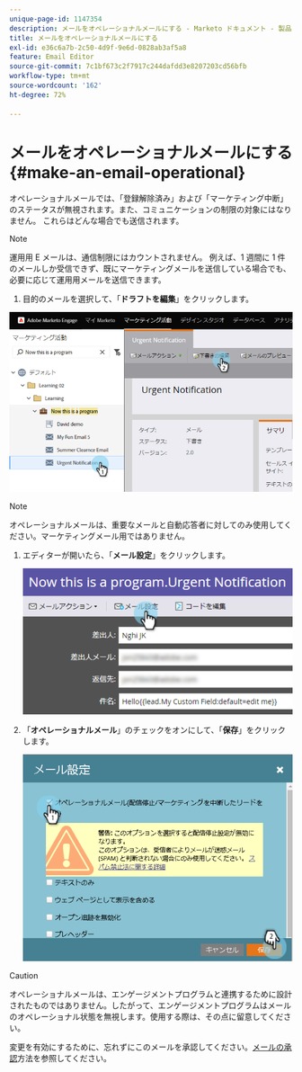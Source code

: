 ```yaml
---
unique-page-id: 1147354
description: メールをオペレーショナルメールにする - Marketo ドキュメント - 製品ドキュメント
title: メールをオペレーショナルメールにする
exl-id: e36c6a7b-2c50-4d9f-9e6d-0828ab3af5a8
feature: Email Editor
source-git-commit: 7c1bf673c2f7917c244dafdd3e8207203cd56bfb
workflow-type: tm+mt
source-wordcount: '162'
ht-degree: 72%

---
```


# メールをオペレーショナルメールにする {#make-an-email-operational}

オペレーショナルメールでは、「登録解除済み」および「マーケティング中断」のステータスが無視されます。また、コミュニケーションの制限の対象にはなりません。 これらはどんな場合でも送信されます。

>[!NOTE]
>
>運用用 E メールは、通信制限にはカウントされません。 例えば、1 週間に 1 件のメールしか受信できず、既にマーケティングメールを送信している場合でも、必要に応じて運用用メールを送信できます。

1. 目的のメールを選択して、「**ドラフトを編集**」をクリックします。

![](assets/one-1.png)

>[!NOTE]
>
>オペレーショナルメールは、重要なメールと自動応答者に対してのみ使用してください。マーケティングメール用ではありません。

1. エディターが開いたら、「**メール設定**」をクリックします。

   ![](assets/two-1.png)

1. 「**オペレーショナルメール**」のチェックをオンにして、「**保存**」をクリックします。

   ![](assets/three.png)

>[!CAUTION]
>
>オペレーショナルメールは、エンゲージメントプログラムと連携するために設計されたものではありません。したがって、エンゲージメントプログラムはメールのオペレーショナル状態を無視します。使用する際は、その点に留意してください。

変更を有効にするために、忘れずにこのメールを承認してください。[メールの承認](/help/marketo/product-docs/email-marketing/general/creating-an-email/approve-an-email.md)方法を参照してください。
